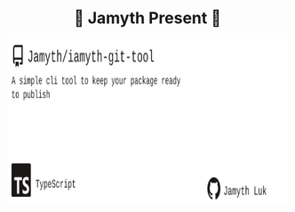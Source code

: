 <!-- built at 5/12/2024, 2:27:32 AM -->
<h1 align="center">
🎉 Jamyth Present 🎉
</h1>
<p align="center">
    <a href="https://github.com/Jamyth/iamyth-git-tool">
        <img width="1000" height="300" src="./readme.svg" />
    </a>
</p>